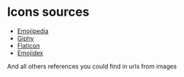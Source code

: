 <h1>Icons sources</h1>

<ul>
    <li><a href="https://emojipedia.org/">Emojipedia</a></li>
    <li><a href="https://giphy.com//">Giphy</a></li>
    <li><a href="https://www.flaticon.com/">Flaticon</a></li>
    <li><a href="https://www.emojidex.com/">Emojidex</a></li>    
</ul>

<p>And all others references you could find in urls from images</p>

